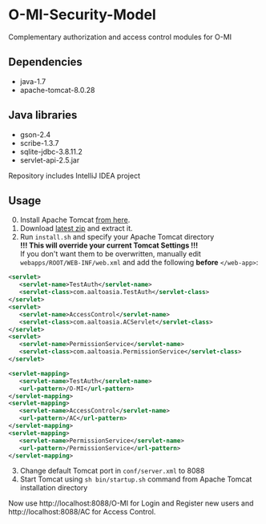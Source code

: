 # O-MI-Security-Model
Complementary authorization and access control modules for O-MI

Dependencies
------------
- java-1.7
- apache-tomcat-8.0.28

Java libraries
--------------
- gson-2.4
- scribe-1.3.7
- sqlite-jdbc-3.8.11.2
- servlet-api-2.5.jar


Repository includes IntelliJ IDEA project

Usage
------------
0. Install Apache Tomcat [from here](https://tomcat.apache.org/download-80.cgi).
1. Download [latest zip](https://github.com/filiroman/O-MI-Security-Model/archive/master.zip) and extract it.
2. Run `install.sh` and specify your Apache Tomcat directory
<br/><b>!!! This will override your current Tomcat Settings !!!</b>
<br/>If you don't want them to be overwritten, manually edit `webapps/ROOT/WEB-INF/web.xml` and add the following <b>before</b> `</web-app>`:
```XML
<servlet>
   <servlet-name>TestAuth</servlet-name>
   <servlet-class>com.aaltoasia.TestAuth</servlet-class>
</servlet>
<servlet>
   <servlet-name>AccessControl</servlet-name>
   <servlet-class>com.aaltoasia.ACServlet</servlet-class>
</servlet>
<servlet>
   <servlet-name>PermissionService</servlet-name>
   <servlet-class>com.aaltoasia.PermissionService</servlet-class>
</servlet>

<servlet-mapping>
   <servlet-name>TestAuth</servlet-name>
   <url-pattern>/O-MI</url-pattern>
</servlet-mapping>
<servlet-mapping>
   <servlet-name>AccessControl</servlet-name>
   <url-pattern>/AC</url-pattern>
</servlet-mapping>
<servlet-mapping>
   <servlet-name>PermissionService</servlet-name>
   <url-pattern>/PermissionService</url-pattern>
</servlet-mapping>
```
3. Change default Tomcat port in `conf/server.xml` to 8088
4. Start Tomcat using `sh bin/startup.sh` command from Apache Tomcat installation directory

Now use http://localhost:8088/O-MI for Login and Register new users and http://localhost:8088/AC for Access Control.
